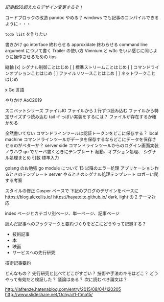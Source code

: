 *記事数50超えたらデザイン変更するぞ！*


コードブロックの改造
pandoc やめる？
windows でも記事のコンパイルできるように・・・

`todo list` を作りたい

書きかけ
  go interface 終わらせる
  approxidate 終わらせる
  command line argument について書く
  Trailer の使い方
  Vimnium と w3c をいい感じに同じように操作させるための tips 

縦軸
  [x] シグナル制御ことはじめ
  [ ] 標準ストリームことはじめ
  [ ] コマンドラインオプションことはじめ
  [ ] ファイルリソースことはじめ
  [ ] ネットワークことはじめ

x Go 言語

やりかけ
  AoC2019

スニペットシリーズ
  ファイルIO
    ファイルから１行ずつ読み込む
    ファイルから特定サイズずつ読み込む
    tail -f っぽい実装をするには？
    ファイルが存在するか確かめる

全然書いてない
  コマンドラインツールは認証トークンをどこに保存する？
  local machine
  コマンドラインツールがデータを保存するならどこにデータを保存させるのがベターか？
  server side
  コマンドラインツールからのログイン画面実装ノウハウ
  go でサーバ書くときにテンプレート
    起動、オプション処理、
  シグナル処理まとめ 
  引数
  標準入力

golang のお勉強
  go module について
  13 以降のエラー処理
  アプリケーション作るときのテンプレート
  server やるときのシグナル処理テンプレート
  ロガーに関する考察

スタイルの修正
  Casper ベースで
  下記のブログのデザインをベースに
  https://blog.alexellis.io/
  https://hayatoito.github.io/
  dark, light の 2 テーマ対応

index ページとカテゴリ別ページ、単一ページ、記事ページ

読んだ記事へのブックマークと要約づくりをどこにどうやって記録する？

* 技術記事
* 本
* 映画
* サービスへの先行研究


技術記事要約

どんなもの？
先行研究と比べてどこがすごい？
技術や手法のキモはどこ？
どうやって有効だと検証した？
議論はある？
次に読むべき論文は？

http://lafrenze.hatenablog.com/entry/2015/08/04/120205
http://www.slideshare.net/Ochyai/1-ftma15/
